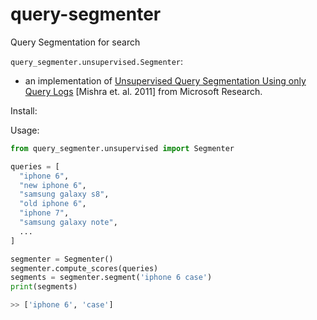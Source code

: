 # query-segmenter
Query Segmentation for search

`query_segmenter.unsupervised.Segmenter`:
  - an implementation of [Unsupervised Query Segmentation Using only Query Logs](https://www.microsoft.com/en-us/research/wp-content/uploads/2011/01/pp0295-mishra.pdf) [Mishra et. al. 2011] from Microsoft Research.

Install:


Usage:
```python
from query_segmenter.unsupervised import Segmenter

queries = [
  "iphone 6",
  "new iphone 6",
  "samsung galaxy s8",
  "old iphone 6",
  "iphone 7",
  "samsung galaxy note",
  ...
]

segmenter = Segmenter()
segmenter.compute_scores(queries)
segments = segmenter.segment('iphone 6 case')
print(segments)

>> ['iphone 6', 'case']
```
